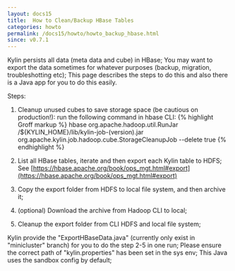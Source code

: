 ```yaml
---
layout: docs15
title:  How to Clean/Backup HBase Tables
categories: howto
permalink: /docs15/howto/howto_backup_hbase.html
since: v0.7.1
---
```


Kylin persists all data (meta data and cube) in HBase; You may want to export the data sometimes for whatever purposes 
(backup, migration, troubleshotting etc); This page describes the steps to do this and also there is a Java app for you to do this easily.

Steps:

1. Cleanup unused cubes to save storage space (be cautious on production!): run the following command in hbase CLI: 
{% highlight Groff markup %}
hbase org.apache.hadoop.util.RunJar /${KYLIN_HOME}/lib/kylin-job-(version).jar org.apache.kylin.job.hadoop.cube.StorageCleanupJob --delete true
{% endhighlight %}
2. List all HBase tables, iterate and then export each Kylin table to HDFS; 
See [https://hbase.apache.org/book/ops_mgt.html#export](https://hbase.apache.org/book/ops_mgt.html#export)

3. Copy the export folder from HDFS to local file system, and then archive it;

4. (optional) Download the archive from Hadoop CLI to local;

5. Cleanup the export folder from CLI HDFS and local file system;

Kylin provide the "ExportHBaseData.java" (currently only exist in "minicluster" branch) for you to do the 
step 2-5 in one run; Please ensure the correct path of "kylin.properties" has been set in the sys env; This Java uses the sandbox config by default;
